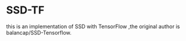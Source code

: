 # SSD-TF
this is an implementation of SSD with TensorFlow ,the original author is balancap/SSD-Tensorflow.
